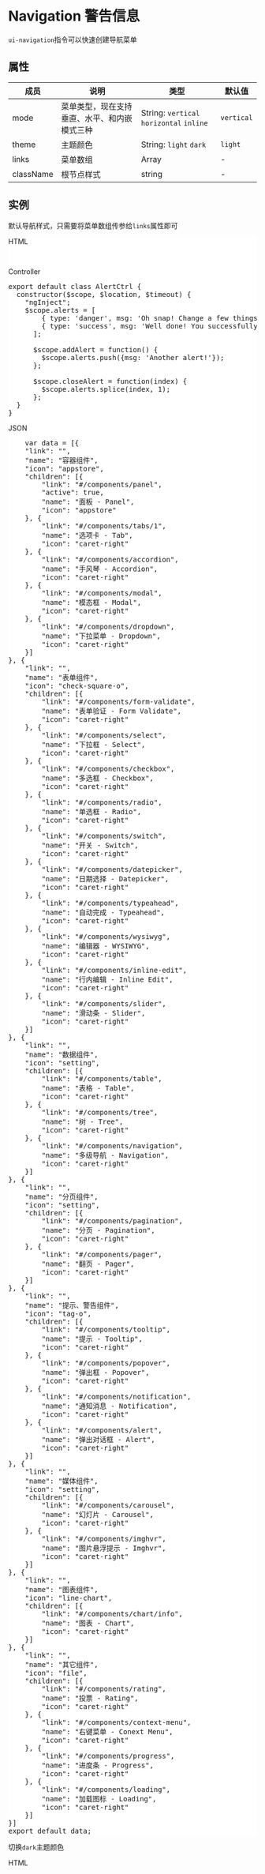 # Navigation 警告信息

<p class="lead"><code>ui-navigation</code>指令可以快速创建导航菜单</p>

## 属性

| 成员       | 说明             | 类型               | 默认值       |
|-----------|-----------------|--------------------|-------------|
| mode    | 菜单类型，现在支持垂直、水平、和内嵌模式三种   | String: `vertical` `horizontal` `inline` | `vertical`       |
| theme      | 主题颜色 | String: `light` `dark`  |     `light`    |
| links     | 菜单数组  | Array |  -     |
| className     | 根节点样式  | string |  -     |

## 实例

默认导航样式，只需要将菜单数组传参给`links`属性即可

<div class="bs-example" style="background:#fff">
	<div class="row">
<div class="col-md-5">
<ui-navigation links="ctrl.menus" style="width:240px;margin:20px auto 0 auto"></ui-navigation>
</div>
<div class="col-md-7">
<ui-tabset  style="max-height:500px;overflow:auto">
<ui-tab>
<ui-tab-heading>HTML</ui-tab-heading>

<pre>
  <ui-navigation links="ctrl.menus" style="width:240px"></ui-navigation>
</pre>

</ui-tab>
<ui-tab>
<ui-tab-heading>Controller</ui-tab-heading>

<pre>
export default class AlertCtrl {
  constructor($scope, $location, $timeout) {
    "ngInject";
    $scope.alerts = [
        { type: 'danger', msg: 'Oh snap! Change a few things up and try submitting again.' },
        { type: 'success', msg: 'Well done! You successfully read this important alert message.' }
      ];

      $scope.addAlert = function() {
        $scope.alerts.push({msg: 'Another alert!'});
      };

      $scope.closeAlert = function(index) {
        $scope.alerts.splice(index, 1);
      };
  }
}
</pre>
</ui-tab>
<ui-tab>
<ui-tab-heading>JSON</ui-tab-heading>
<pre>
	var data = [{
    "link": "",
    "name": "容器组件",
    "icon": "appstore",
    "children": [{
        "link": "#/components/panel",
        "active": true,
        "name": "面板 - Panel",
        "icon": "appstore"
    }, {
        "link": "#/components/tabs/1",
        "name": "选项卡 - Tab",
        "icon": "caret-right"
    }, {
        "link": "#/components/accordion",
        "name": "手风琴 - Accordion",
        "icon": "caret-right"
    }, {
        "link": "#/components/modal",
        "name": "模态框 - Modal",
        "icon": "caret-right"
    }, {
        "link": "#/components/dropdown",
        "name": "下拉菜单 - Dropdown",
        "icon": "caret-right"
    }]
}, {
    "link": "",
    "name": "表单组件",
    "icon": "check-square-o",
    "children": [{
        "link": "#/components/form-validate",
        "name": "表单验证 - Form Validate",
        "icon": "caret-right"
    }, {
        "link": "#/components/select",
        "name": "下拉框 - Select",
        "icon": "caret-right"
    }, {
        "link": "#/components/checkbox",
        "name": "多选框 - Checkbox",
        "icon": "caret-right"
    }, {
        "link": "#/components/radio",
        "name": "单选框 - Radio",
        "icon": "caret-right"
    }, {
        "link": "#/components/switch",
        "name": "开关 - Switch",
        "icon": "caret-right"
    }, {
        "link": "#/components/datepicker",
        "name": "日期选择 - Datepicker",
        "icon": "caret-right"
    }, {
        "link": "#/components/typeahead",
        "name": "自动完成 - Typeahead",
        "icon": "caret-right"
    }, {
        "link": "#/components/wysiwyg",
        "name": "编辑器 - WYSIWYG",
        "icon": "caret-right"
    }, {
        "link": "#/components/inline-edit",
        "name": "行内编辑 - Inline Edit",
        "icon": "caret-right"
    }, {
        "link": "#/components/slider",
        "name": "滑动条 - Slider",
        "icon": "caret-right"
    }]
}, {
    "link": "",
    "name": "数据组件",
    "icon": "setting",
    "children": [{
        "link": "#/components/table",
        "name": "表格 - Table",
        "icon": "caret-right"
    }, {
        "link": "#/components/tree",
        "name": "树 - Tree",
        "icon": "caret-right"
    }, {
        "link": "#/components/navigation",
        "name": "多级导航 - Navigation",
        "icon": "caret-right"
    }]
}, {
    "link": "",
    "name": "分页组件",
    "icon": "setting",
    "children": [{
        "link": "#/components/pagination",
        "name": "分页 - Pagination",
        "icon": "caret-right"
    }, {
        "link": "#/components/pager",
        "name": "翻页 - Pager",
        "icon": "caret-right"
    }]
}, {
    "link": "",
    "name": "提示、警告组件",
    "icon": "tag-o",
    "children": [{
        "link": "#/components/tooltip",
        "name": "提示 - Tooltip",
        "icon": "caret-right"
    }, {
        "link": "#/components/popover",
        "name": "弹出框 - Popover",
        "icon": "caret-right"
    }, {
        "link": "#/components/notification",
        "name": "通知消息 - Notification",
        "icon": "caret-right"
    }, {
        "link": "#/components/alert",
        "name": "弹出对话框 - Alert",
        "icon": "caret-right"
    }]
}, {
    "link": "",
    "name": "媒体组件",
    "icon": "setting",
    "children": [{
        "link": "#/components/carousel",
        "name": "幻灯片 - Carousel",
        "icon": "caret-right"
    }, {
        "link": "#/components/imghvr",
        "name": "图片悬浮提示 - Imghvr",
        "icon": "caret-right"
    }]
}, {
    "link": "",
    "name": "图表组件",
    "icon": "line-chart",
    "children": [{
        "link": "#/components/chart/info",
        "name": "图表 - Chart",
        "icon": "caret-right"
    }]
}, {
    "link": "",
    "name": "其它组件",
    "icon": "file",
    "children": [{
        "link": "#/components/rating",
        "name": "投票 - Rating",
        "icon": "caret-right"
    }, {
        "link": "#/components/context-menu",
        "name": "右键菜单 - Conext Menu",
        "icon": "caret-right"
    }, {
        "link": "#/components/progress",
        "name": "进度条 - Progress",
        "icon": "caret-right"
    }, {
        "link": "#/components/loading",
        "name": "加载图标 - Loading",
        "icon": "caret-right"
    }]
}]
export default data;
</pre>
</ui-tab>
</ui-tabset>
</div>
</div>
</div>

切换<code>dark</code>主题颜色

<div class="bs-example">
	<div class="row">
<div class="col-md-5">
<ui-navigation  theme="dark" links="ctrl.menus" style="width:240px;margin:20px auto 0 auto"></ui-navigation>
</div>
<div class="col-md-7">
<ui-tabset  style="max-height:500px;overflow:auto">
<ui-tab>
<ui-tab-heading>HTML</ui-tab-heading>

<pre>
  <ui-navigation theme="dark" links="ctrl.menus" style="width:240px"></ui-navigation>
</pre>

</ui-tab>
<ui-tab>
<!-- 
<br>
<ui-navigation theme="dark" links="ctrl.menus" style="width:240px"></ui-navigation>
<br>
<ui-navigation mode="horizontal" links="ctrl.menus" style="width:240px"></ui-navigation> -->

